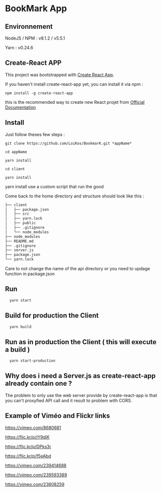 # BookMark App

## Environnement 

NodeJS / NPM : v8.1.2 / v5.5.1

Yarn :  v0.24.6

## Create-React APP

This project was bootstrapped with [Create React App](https://github.com/facebookincubator/create-react-app).

If you haven't install create-react-app yet, you can install it via npm : 

```shell
npm install -g create-react-app 
```

this is the recommended way to create new React projet from [Official Documentation](https://reactjs.org/docs/installation.html#creating-a-new-application) 

## Install

Just follow theses few steps : 

```shell 
git clone https://github.com/LoiKos/BookmarK.git *appName*

cd appName

yarn install

cd client

yarn install
```

yarn install use a custom script that run the good 

Come back to the home directory and structure should look like this :

```bash
├── client
│   ├── package.json
│   ├── src
│	├── yarn.lock
│	├── public
│	├── .gitignore
│   └── node_modules
├── node_modules
├── README.md
├── .gitignore
├── server.js
├── package.json
└── yarn.lock
```

Care to not change the name of the api directory or you need to updage function in package.json

## Run 

```bash 
  yarn start
```

## Build for production the Client  

```bash 
  yarn build
```

## Run as in production the Client ( this will execute a build )

```bash 
  yarn start-production
```

## Why does i need a Server.js as create-react-app already contain one ?

The problem to only use the web server provide by create-react-app is that you can't proxyfied API call and it result to problem with CORS.

## Example of Viméo and Flickr links 

https://vimeo.com/8680681

https://flic.kr/p/jY9diK

https://flic.kr/p/DPks3r

https://flic.kr/p/f5eAbd

https://vimeo.com/239414688

https://vimeo.com/239593389

https://vimeo.com/23608259

